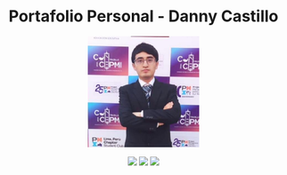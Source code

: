 <h1 align="center">Portafolio Personal - Danny Castillo </h1> <p align="center"> <img src="./assets/Imagen.jpg" width="200px" alt="Foto de Danny Castillo cruzado de brazos"> </p> <p align="center"> <img src="https://img.shields.io/badge/STATUS-EN%20DESARROLLO-green"> <img src="https://img.shields.io/github/license/DAN-CASG/portafolio"> <img src="https://img.shields.io/github/stars/DAN-CASG?style=social"> </p>


